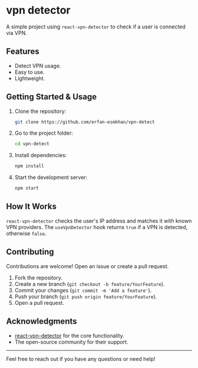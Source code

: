 # vpn detector

A simple project using `react-vpn-detector` to check if a user is connected via VPN.

## Features

- Detect VPN usage.
- Easy to use.
- Lightweight.

## Getting Started & Usage

1. Clone the repository:

   ```bash
   git clone https://github.com/erfan-esmkhan/vpn-detect
   ```

2. Go to the project folder:

   ```bash
   cd vpn-detect
   ```

3. Install dependencies:

   ```bash
   npm install
   ```

4. Start the development server:

   ```bash
   npm start
   ```

## How It Works

`react-vpn-detector` checks the user's IP address and matches it with known VPN providers. The `useVpnDetector` hook returns `true` if a VPN is detected, otherwise `false`.

## Contributing

Contributions are welcome! Open an issue or create a pull request.

1. Fork the repository.
2. Create a new branch (`git checkout -b feature/YourFeature`).
3. Commit your changes (`git commit -m 'Add a feature'`).
4. Push your branch (`git push origin feature/YourFeature`).
5. Open a pull request.


## Acknowledgments

- [react-vpn-detector](https://www.npmjs.com/package/react-vpn-detector) for the core functionality.
- The open-source community for their support.

---

Feel free to reach out if you have any questions or need help!

